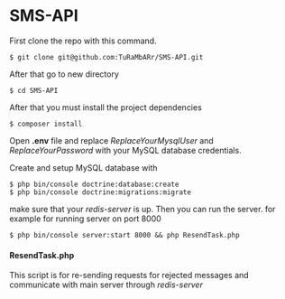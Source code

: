 # SMS-API
First clone the repo with this command.

	$ git clone git@github.com:TuRaMbARr/SMS-API.git
After that go to new directory

	$ cd SMS-API

After that you must install the project dependencies

	$ composer install

Open **.env** file and replace *ReplaceYourMysqlUser* and *ReplaceYourPassword* with your MySQL database credentials.

Create and setup MySQL database with

	$ php bin/console doctrine:database:create
	$ php bin/console doctrine:migrations:migrate
	
make sure that your *redis-server* is up.
Then you can run the server. for example for running server on port 8000 
		
	$ php bin/console server:start 8000 && php ResendTask.php


#### ResendTask.php 
This script is for re-sending requests for rejected messages and communicate with main server through *redis-server*

